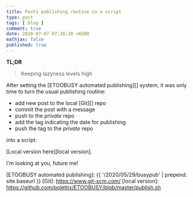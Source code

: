```yaml
---
title: Posts publishing routine in a script
type: post
tags: [ blog ]
comment: true
date: 2020-07-07 07:20:20 +0200
mathjax: false
published: true
---
```


**TL;DR**

> Keeping lazyness levels high

After setting the [ETOOBUSY automated publishing][] system, it was only
time to turn the usual publishing routine:

* add new post to the local [Git][] repo
* commit the post with a message
* push to the *private* repo
* add the tag indicating the date for publishing
* push the tag to the *private* repo

into a script:

<script src='https://gitlab.com/polettix/notechs/snippets/1993175.js'></script>

[Local version here][local version].

I'm looking at you, future me!

[ETOOBUSY automated publishing]: {{ '/2020/05/29/busypub' | prepend: site.baseurl }}
[Git]: https://www.git-scm.com/
[local version]: https://github.com/polettix/ETOOBUSY/blob/master/publish.sh
